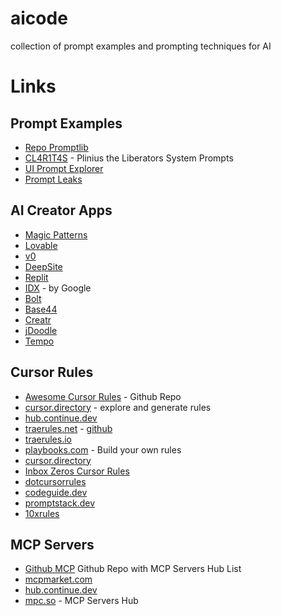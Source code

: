 # aicode

collection of prompt examples and prompting techniques for AI

# Links

## Prompt Examples

- [Repo Promptlib](./promptlib)
- [CL4R1T4S](https://github.com/elder-plinius/CL4R1T4S) - Plinius the Liberators System Prompts
- [UI Prompt Explorer](https://uiprompt.art/)
- [Prompt Leaks](https://github.com/asgeirtj/system_prompts_leaksg)

## AI Creator Apps

- [Magic Patterns](https://www.magicpatterns.com/)
- [Lovable](https://lovable.dev/)
- [v0](https://v0.dev/)
- [DeepSite](https://huggingface.co/spaces/enzostvs/deepsite)
- [Replit](https://replit.com/)
- [IDX](https://idx.google.com/templates) - by Google
- [Bolt](https://bolt.new)
- [Base44](https://base44.com/)
- [Creatr](https://getcreatr.com/)
- [jDoodle](https://www.jdoodle.ai/)
- [Tempo](https://www.tempo.new/)

## Cursor Rules

- [Awesome Cursor Rules](https://github.com/PatrickJS/awesome-cursorrules) - Github Repo
- [cursor.directory](https://cursor.directory/) - explore and generate rules
- [hub.continue.dev](https://hub.continue.dev/explore/rules)
- [traerules.net](https://traerules.net/) - [github](https://github.com/traerules)
- [traerules.io](https://traerules.io/)
- [playbooks.com](https://playbooks.com/rules/builder) - Build your own rules
- [cursor.directory](https://cursor.directory/)
- [Inbox Zeros Cursor Rules](https://github.com/elie222/inbox-zero/tree/main/.cursor/rules)
- [dotcursorrules](https://dotcursorrules.com/)
- [codeguide.dev](https://www.codeguide.dev/)
- [promptstack.dev](https://promptstack.dev/)
- [10xrules](https://10xrules.ai/)

## MCP Servers

- [Github MCP](https://github.com/apappascs/mcp-servers-hub) Github Repo with MCP Servers Hub List
- [mcpmarket.com](https://mcpmarket.com/server/hub)
- [hub.continue.dev](https://hub.continue.dev/explore/mcp)
- [mpc.so](https://mcp.so/server/mcp-servers-hub) - MCP Servers Hub
